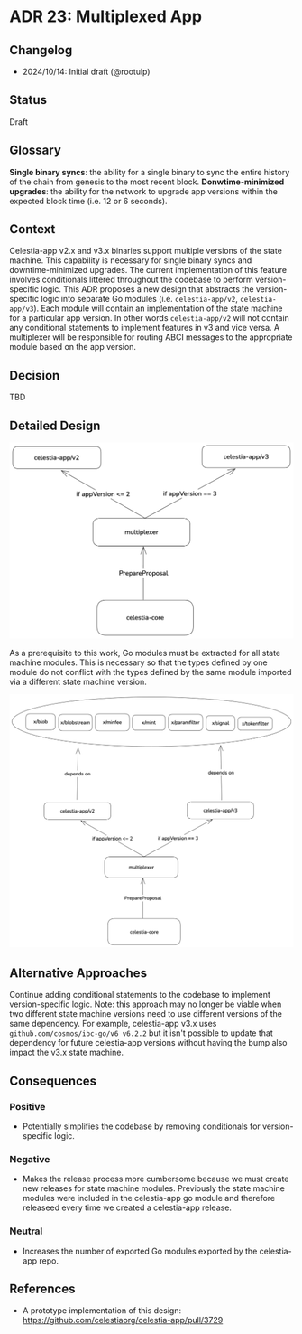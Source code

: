# ADR 23: Multiplexed App

## Changelog

- 2024/10/14: Initial draft (@rootulp)

## Status

Draft

## Glossary

**Single binary syncs**: the ability for a single binary to sync the entire history of the chain from genesis to the most recent block.
**Donwtime-minimized upgrades**: the ability for the network to upgrade app versions within the expected block time (i.e. 12 or 6 seconds).

## Context

Celestia-app v2.x and v3.x binaries support multiple versions of the state machine. This capability is necessary for single binary syncs and downtime-minimized upgrades. The current implementation of this feature involves conditionals littered throughout the codebase to perform version-specific logic. This ADR proposes a new design that abstracts the version-specific logic into separate Go modules (i.e. `celestia-app/v2`, `celestia-app/v3`). Each module will contain an implementation of the state machine for a particular app version. In other words `celestia-app/v2` will not contain any conditional statements to implement features in v3 and vice versa. A multiplexer will be responsible for routing ABCI messages to the appropriate module based on the app version.

## Decision

TBD

## Detailed Design

![multiplexer](./assets/adr023/multiplexer.png)

As a prerequisite to this work, Go modules must be extracted for all state machine modules. This is necessary so that the types defined by one module do not conflict with the types defined by the same module imported via a different state machine version.

![modules](./assets/adr023/modules.png)

## Alternative Approaches

Continue adding conditional statements to the codebase to implement version-specific logic. Note: this approach may no longer be viable when two different state machine versions need to use different versions of the same dependency. For example, celestia-app v3.x uses `github.com/cosmos/ibc-go/v6 v6.2.2` but it isn't possible to update that dependency for future celestia-app versions without having the bump also impact the v3.x state machine.

## Consequences

### Positive

- Potentially simplifies the codebase by removing conditionals for version-specific logic.

### Negative

- Makes the release process more cumbersome because we must create new releases for state machine modules. Previously the state machine modules were included in the celestia-app go module and therefore releaseed every time we created a celestia-app release.

### Neutral

- Increases the number of exported Go modules exported by the celestia-app repo.

## References

- A prototype implementation of this design: <https://github.com/celestiaorg/celestia-app/pull/3729>

